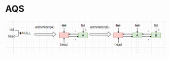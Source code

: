 # AQS



![title](https://raw.githubusercontent.com/pallcard/noteImg/master/noteImg/2020/04/02/1585838251595-1585838251650.png)
